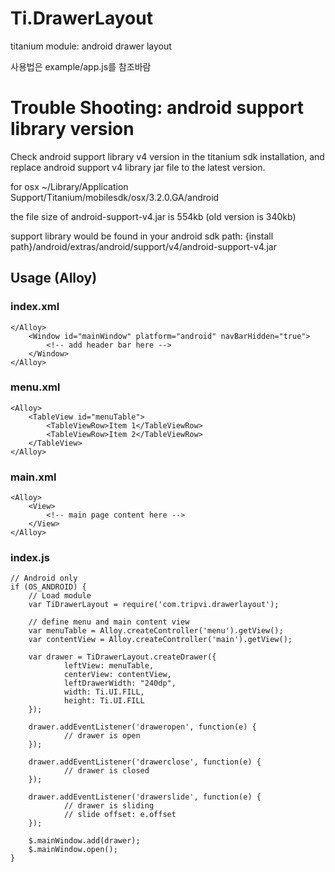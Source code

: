 Ti.DrawerLayout
===============

titanium module: android drawer layout


사용법은 example/app.js를 참조바람


Trouble Shooting: android support library version
=================================================

Check android support library v4 version in the titanium sdk installation,
and replace android support v4 library jar file to the latest version.

for osx
~/Library/Application Support/Titanium/mobilesdk/osx/3.2.0.GA/android

the file size of android-support-v4.jar is 554kb
(old version is 340kb)


support library would be found in your android sdk path:
{install path}/android/extras/android/support/v4/android-support-v4.jar




## Usage (Alloy)

### index.xml
```
</Alloy>
    <Window id="mainWindow" platform="android" navBarHidden="true">
    	<!-- add header bar here -->
    </Window>
</Alloy>
```

### menu.xml
```
<Alloy>
	<TableView id="menuTable">
		<TableViewRow>Item 1</TableViewRow>
		<TableViewRow>Item 2</TableViewRow>
	</TableView>
</Alloy>
```
### main.xml
```
<Alloy>
	<View>
		<!-- main page content here -->
	</View>
</Alloy>
```

### index.js
```
// Android only
if (OS_ANDROID) {
	// Load module
	var TiDrawerLayout = require('com.tripvi.drawerlayout');
	
	// define menu and main content view
	var menuTable = Alloy.createController('menu').getView();
	var contentView = Alloy.createController('main').getView();
	
	var drawer = TiDrawerLayout.createDrawer({
	        leftView: menuTable,
	        centerView: contentView,
	        leftDrawerWidth: "240dp",
	        width: Ti.UI.FILL,
	        height: Ti.UI.FILL
	});

	drawer.addEventListener('draweropen', function(e) {
	        // drawer is open
	});

	drawer.addEventListener('drawerclose', function(e) {
	        // drawer is closed
	});
	
	drawer.addEventListener('drawerslide', function(e) {
			// drawer is sliding
	        // slide offset: e.offset
	});
	
	$.mainWindow.add(drawer);
	$.mainWindow.open();
}
```
